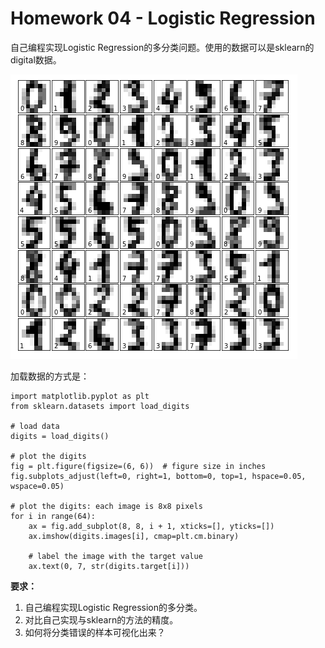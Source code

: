 # Homework 04 - Logistic Regression

自己编程实现Logistic Regression的多分类问题。使用的数据可以是sklearn的digital数据。

![digit](images/digit.png)

加载数据的方式是：
```
import matplotlib.pyplot as plt 
from sklearn.datasets import load_digits

# load data
digits = load_digits()

# plot the digits
fig = plt.figure(figsize=(6, 6))  # figure size in inches
fig.subplots_adjust(left=0, right=1, bottom=0, top=1, hspace=0.05, wspace=0.05)

# plot the digits: each image is 8x8 pixels
for i in range(64):
    ax = fig.add_subplot(8, 8, i + 1, xticks=[], yticks=[])
    ax.imshow(digits.images[i], cmap=plt.cm.binary)
    
    # label the image with the target value
    ax.text(0, 7, str(digits.target[i]))
```



**要求：**

1. 自己编程实现Logistic Regression的多分类。
2. 对比自己实现与sklearn的方法的精度。
3. 如何将分类错误的样本可视化出来？